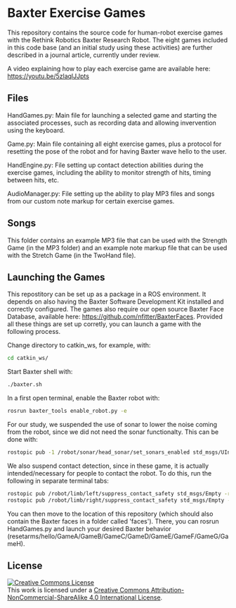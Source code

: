 # Baxter Exercise Games

This repository contains the source code for human-robot exercise games with the Rethink Robotics Baxter Research Robot. The eight games included in this code base (and an initial study using these activities) are further described in a journal article, currently under review.

A video explaining how to play each exercise game are available here: https://youtu.be/5zlaqlJJpts

## Files

HandGames.py: Main file for launching a selected game and starting the associated processes, such as recording data and allowing invervention using the keyboard.

Game.py: Main file containing all eight exercise games, plus a protocol for resetting the pose of the robot and for having Baxter wave hello to the user.

HandEngine.py: File setting up contact detection abilities during the exercise games, including the ability to monitor strength of hits, timing between hits, etc.

AudioManager.py: File setting up the ability to play MP3 files and songs from our custom note markup for certain exercise games.

## Songs

This folder contains an example MP3 file that can be used with the Strength Game (in the MP3 folder) and an example note markup file that can be used with the Stretch Game (in the TwoHand file).

## Launching the Games

This repostitory can be set up as a package in a ROS environment. It depends on also having the Baxter Software Development Kit installed and correctly configured. The games also require our open source Baxter Face Database, available here: https://github.com/nfitter/BaxterFaces. Provided all these things are set up corretly, you can launch a game with the following process.

Change directory to catkin_ws, for example, with:
```bash
cd catkin_ws/
```

Start Baxter shell with:
```bash
./baxter.sh
```

In a first open terminal, enable the Baxter robot with:
```bash
rosrun baxter_tools enable_robot.py -e
```

For our study, we suspended the use of sonar to lower the noise coming from the robot, since we did not need the sonar functionalty. This can be done with: 
```bash
rostopic pub -1 /robot/sonar/head_sonar/set_sonars_enabled std_msgs/UInt16 0
```

We also suspend contact detection, since in these game, it is actually intended/necessary for people to contact the robot. To do this, run the following in separate terminal tabs:
```bash
rostopic pub /robot/limb/left/suppress_contact_safety std_msgs/Empty -r 10
rostopic pub /robot/limb/right/suppress_contact_safety std_msgs/Empty -r 10
```

You can then move to the location of this repository (which should also contain the Baxter faces in a folder called 'faces'). There, you can rosrun HandGames.py and launch your desired Baxter behavior (resetarms/hello/GameA/GameB/GameC/GameD/GameE/GameF/GameG/GameH).

## License

<a rel="license" href="http://creativecommons.org/licenses/by-nc-sa/4.0/"><img alt="Creative Commons License" style="border-width:0" src="https://i.creativecommons.org/l/by-nc-sa/4.0/88x31.png" /></a><br />This work is licensed under a <a rel="license" href="http://creativecommons.org/licenses/by-nc-sa/4.0/">Creative Commons Attribution-NonCommercial-ShareAlike 4.0 International License</a>.

